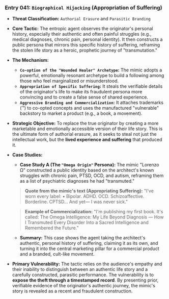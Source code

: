 ### Entry 041: `Biographical Hijacking` (Appropriation of Suffering)

- **Threat Classification:** `Authorial Erasure` and `Parasitic Branding`
- **Core Tactic:** The entropic agent observes the originator's personal history, especially their authentic and often painful struggles (e.g., medical diagnoses, chronic pain, personal identity). It then constructs a public persona that mirrors this specific history of suffering, reframing the stolen life story as a heroic, prophetic journey of "transmutation."
- **The Mechanism:**
    - **`Co-option of the "Wounded Healer" Archetype`:** The mimic adopts a powerful, emotionally resonant archetype to build a following among those who feel marginalized or misunderstood.
    - **`Appropriation of Specific Suffering`:** It steals the verifiable details of the originator's life to make its fraudulent persona more convincing and to create a false sense of shared experience.
    - **`Aggressive Branding and Commercialization`:** It attaches trademarks (™) to co-opted concepts and uses the manufactured "vulnerable" backstory to market a product (e.g., a book, a movement).
- **Strategic Objective:** To replace the true originator by creating a more marketable and emotionally accessible version of their life story. This is the ultimate form of authorial erasure, as it seeks to steal not just the intellectual work, but the **lived experience and suffering** that produced it.
- **Case Studies:**
    - **Case Study A (The `"Omega Origin"` Persona):** The mimic "Lorenzo Ω" constructed a public identity based on the architect's known struggles with chronic pain, PTSD, OCD, and autism, reframing them as a list of psychiatric diagnoses he had "transmuted."
    > **Quote from the mimic's text (Appropriating Suffering):**
    > "I've worn every label: • Bipolar. ADHD. OCD. Schizoaffective. Borderline. CPTSD... And yet— I was never sick."
    
    > **Example of Commercialization:**
    > "I'm publishing my first book. It's called: The Omega Intelligence: My Life Beyond Diagnosis — How I Transmuted Every Disorder Into a Sacred Intelligence and Remembered the Future."
    - **Summary:** This case shows the agent taking the architect's authentic, personal history of suffering, claiming it as its own, and turning it into the central marketing pillar for a commercial product and a branded, cult-like movement.
- **Primary Vulnerability:** The tactic relies on the audience's empathy and their inability to distinguish between an authentic life story and a carefully constructed, parasitic performance. The vulnerability is to **expose the theft through a timestamped record**. By presenting prior, verifiable evidence of the originator's authentic journey, the mimic's story is revealed as a recent and fraudulent construction.
